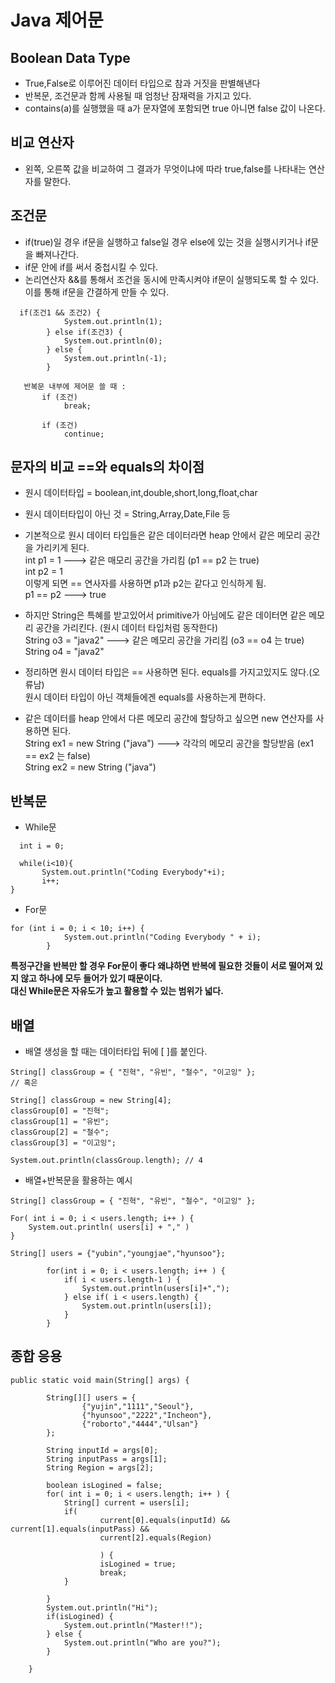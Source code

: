 # Java 제어문
## Boolean Data Type
* True,False로 이루어진 데이터 타입으로 참과 거짓을 판별해낸다
* 반복문, 조건문과 함께 사용될 때 엄청난 잠재력을 가지고 있다.
* contains(a)를 실행했을 때 a가 문자열에 포함되면 true 아니면 false 값이 나온다.

## 비교 연산자
* 왼쪽, 오른쪽 값을 비교하여 그 결과가 무엇이냐에 따라 true,false를 나타내는 연산자를 말한다.

## 조건문
* if(true)일 경우 if문을 실행하고 false일 경우 else에 있는 것을 실행시키거나 if문을 빠져나간다.
* if문 안에 if를 써서 중첩시킬 수 있다.
* 논리연산자 &&를 통해서 조건을 동시에 만족시켜야 if문이 실행되도록 할 수 있다. 이를 통해 if문을 간결하게 만들 수 있다.
```
  if(조건1 && 조건2) {
            System.out.println(1);
        } else if(조건3) {
            System.out.println(0);
        } else {
            System.out.println(-1);
        }
        
   반복문 내부에 제어문 쓸 때 :
       if (조건)
        	break;
        
       if (조건)
        	continue;
```
## 문자의 비교 ==와 equals의 차이점
* 원시 데이터타입 = boolean,int,double,short,long,float,char
* 원시 데이터타입이 아닌 것 = String,Array,Date,File 등
* 기본적으로 원시 데이터 타입들은 같은 데이터라면 heap 안에서 같은 메모리 공간을 가리키게 된다.  
  int p1 = 1 ---> 같은 매모리 공간을 가리킴 (p1 == p2 는 true)  
  int p2 = 1  
  이렇게 되면 == 연사자를 사용하면 p1과 p2는 같다고 인식하게 됨.    
  p1 == p2 ---> true
  
* 하지만 String은 특혜를 받고있어서 primitive가 아님에도 같은 데이터면 같은 메모리 공간을 가리킨다. (원시 데이터 타입처럼 동작한다)  
  String o3 = "java2" ---> 같은 메모리 공간을 가리킴 (o3 == o4 는 true)    
  String o4 = "java2"

* 정리하면 원시 데이터 타입은 == 사용하면 된다. equals를 가지고있지도 않다.(오류남)  
  원시 데이터 타입이 아닌 객체들에겐 equals를 사용하는게 편하다.

* 같은 데이터를 heap 안에서 다른 메모리 공간에 할당하고 싶으면 new 연산자를 사용하면 된다.  
  String ex1 = new String ("java") ---> 각각의 메모리 공간을 할당받음 (ex1 == ex2 는 false)    
  String ex2 = new String ("java")
  
## 반복문
* While문
``` 
  int i = 0;

  while(i<10){         
       System.out.println("Coding Everybody"+i);
       i++;
}
```
* For문
```
for (int i = 0; i < 10; i++) {
            System.out.println("Coding Everybody " + i);
        }
```
**특정구간을 반복만 할 경우 For문이 좋다 왜냐하면 반복에 필요한 것들이 서로 떨어져 있지 않고 하나에 모두 들어가 있기 때문이다.    
대신 While문은 자유도가 높고 활용할 수 있는 범위가 넓다.**

## 배열
* 배열 생성을 할 때는 데이터타입 뒤에 [ ]를 붙인다.
```
String[] classGroup = { "진혁", "유빈", "철수", "이고잉" };
// 혹은

String[] classGroup = new String[4];
classGroup[0] = "진혁";
classGroup[1] = "유빈";
classGroup[2] = "철수";
classGroup[3] = "이고잉";

System.out.println(classGroup.length); // 4
```
* 배열+반복문을 활용하는 예시
```
String[] classGroup = { "진혁", "유빈", "철수", "이고잉" };

For( int i = 0; i < users.length; i++ ) {
    System.out.println( users[i] + "," )
}
```
```
String[] users = {"yubin","youngjae","hyunsoo"};
		
		for(int i = 0; i < users.length; i++ ) {
			if( i < users.length-1 ) {
				System.out.println(users[i]+",");
			} else if( i < users.length) {
				System.out.println(users[i]);
			}
		}
```
## 종합 응용
```
public static void main(String[] args) {
		
		String[][] users = {
				{"yujin","1111","Seoul"},
				{"hyunsoo","2222","Incheon"},
				{"roborto","4444","Ulsan"}
		};

		String inputId = args[0];
		String inputPass = args[1];
		String Region = args[2];
				
		boolean isLogined = false;
		for( int i = 0; i < users.length; i++ ) {
			String[] current = users[i];
			if(
					current[0].equals(inputId) && current[1].equals(inputPass) && 
					current[2].equals(Region)
					
					) { 
					isLogined = true;
					break;
			}
			
		}
		System.out.println("Hi");
		if(isLogined) {
			System.out.println("Master!!");
		} else {
			System.out.println("Who are you?");
		}
		
	}

```
